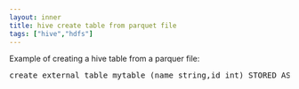 ```yaml
---
layout: inner
title: hive create table from parquet file
tags: ["hive","hdfs"]
---
```

Example of creating a hive table from a parquer file:
<pre>
create external table mytable (name string,id int) STORED AS PARQUET LOCATION '/user/me/file.parquet'
</pre>
